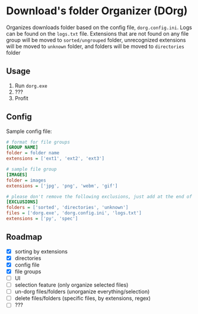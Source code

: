 # Download's folder Organizer (DOrg)

Organizes downloads folder based on the config file, `dorg.config.ini`. Logs can be found on the `logs.txt` file. Extensions that are not found on any file group will be moved to `sorted/ungrouped` folder, unrecognized extensions will be moved to `unknown` folder, and folders will be moved to `directories` folder

## Usage

1. Run `dorg.exe`
2. ???
3. Profit

## Config

Sample config file:

```ini
# format for file groups
[GROUP NAME]
folder = folder name
extensions = ['ext1', 'ext2', 'ext3']

# sample file group
[IMAGES]
folder = images
extensions = ['jpg', 'png', 'webm', 'gif']

# please don't remove the following exclusions, just add at the end of the array what you want to be excluded
[EXCLUSIONS]
folders = ['sorted', 'directories', 'unknown']
files = ['dorg.exe', 'dorg.config.ini', 'logs.txt']
extensions = ['py', 'spec']
```

## Roadmap
- [x] sorting by extensions
- [x] directories
- [x] config file
- [x] file groups
- [ ] UI
- [ ] selection feature (only organize selected files)
- [ ] un-dorg files/folders (unorganize everything/selection)
- [ ] delete files/folders (specific files, by extensions, regex)
- [ ] ???